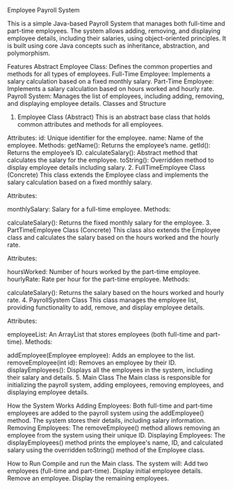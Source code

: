 Employee Payroll System

This is a simple Java-based Payroll System that manages both full-time and part-time employees. The system allows adding, removing, and displaying employee details, including their salaries, using object-oriented principles. It is built using core Java concepts such as inheritance, abstraction, and polymorphism.

Features
Abstract Employee Class: Defines the common properties and methods for all types of employees.
Full-Time Employee: Implements a salary calculation based on a fixed monthly salary.
Part-Time Employee: Implements a salary calculation based on hours worked and hourly rate.
Payroll System: Manages the list of employees, including adding, removing, and displaying employee details.
Classes and Structure
1. Employee Class (Abstract)
This is an abstract base class that holds common attributes and methods for all employees.

Attributes:
id: Unique identifier for the employee.
name: Name of the employee.
Methods:
getName(): Returns the employee’s name.
getId(): Returns the employee’s ID.
calculateSalary(): Abstract method that calculates the salary for the employee.
toString(): Overridden method to display employee details including salary.
2. FullTimeEmployee Class (Concrete)
This class extends the Employee class and implements the salary calculation based on a fixed monthly salary.

Attributes:

monthlySalary: Salary for a full-time employee.
Methods:

calculateSalary(): Returns the fixed monthly salary for the employee.
3. PartTimeEmployee Class (Concrete)
This class also extends the Employee class and calculates the salary based on the hours worked and the hourly rate.

Attributes:

hoursWorked: Number of hours worked by the part-time employee.
hourlyRate: Rate per hour for the part-time employee.
Methods:

calculateSalary(): Returns the salary based on the hours worked and hourly rate.
4. PayrollSystem Class
This class manages the employee list, providing functionality to add, remove, and display employee details.

Attributes:

employeeList: An ArrayList that stores employees (both full-time and part-time).
Methods:

addEmployee(Employee employee): Adds an employee to the list.
removeEmployee(int id): Removes an employee by their ID.
displayEmployees(): Displays all the employees in the system, including their salary and details.
5. Main Class
The Main class is responsible for initializing the payroll system, adding employees, removing employees, and displaying employee details.

How the System Works
Adding Employees: Both full-time and part-time employees are added to the payroll system using the addEmployee() method. The system stores their details, including salary information.
Removing Employees: The removeEmployee() method allows removing an employee from the system using their unique ID.
Displaying Employees: The displayEmployees() method prints the employee's name, ID, and calculated salary using the overridden toString() method of the Employee class.

How to Run
Compile and run the Main class.
The system will:
Add two employees (full-time and part-time).
Display initial employee details.
Remove an employee.
Display the remaining employees.
